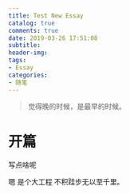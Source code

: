 ```yaml
---
title: Test New Essay
catalog: true
comments: true
date: 2019-03-26 17:51:08
subtitle:
header-img:
tags:
- Essay
categories:
- 随笔
---
```


> 觉得晚的时候，是最早的时候。

# 开篇

写点啥呢

嗯 是个大工程 不积跬步无以至千里。


